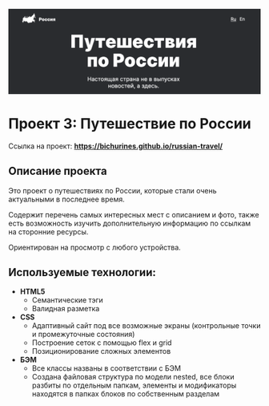 ![Header](./images/readme/readme__header.png "Header")

# Проект 3: Путешествие по России

Ссылка на проект: **https://bichurines.github.io/russian-travel/**

## Описание проекта
Это проект о путешествиях по России, которые стали очень актуальными в последнее время.

Содержит перечень самых интересных мест с описанием и фото, также есть возможность изучить дополнительную информацию по ссылкам на сторонние ресурсы.

Ориентирован на просмотр с любого устройства.

## Используемые технологии:
* __HTML5__
  * Семантические тэги
  * Валидная разметка
* __CSS__
  * Адаптивный сайт под все возможные экраны (контрольные точки и промежуточные состояния)
  * Построение сеток с помощью flex и grid
  * Позиционирование сложных элементов
* __БЭМ__
  * Все классы названы в соответствии с БЭМ
  * Создана файловая структура по модели nested, все блоки разбиты по отдельным папкам, элементы и модификаторы находятся в папках блоков по собственным разделам
